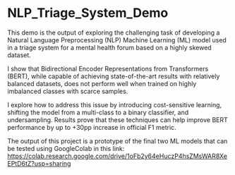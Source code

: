 # NLP_Triage_System_Demo

This demo is the output of exploring the challenging task of developing a Natural Language Preprocessing (NLP) Machine Learning (ML) model used in a triage system for a mental health forum based on a highly skewed dataset. 

I show that Bidirectional Encoder Representations from Transformers (BERT), while capable of achieving state-of-the-art results with relatively balanced datasets, does not perform well when trained on highly imbalanced classes with scarce samples. 

I explore how to address this issue by introducing cost-sensitive learning, shifting the model from a multi-class to a binary classifier, and undersampling. Results prove that these techniques can help improve BERT performance by up to +30pp increase in official F1 metric. 

The output of this project is a prototype of the final two ML models that can be tested using GoogleColab in this link: https://colab.research.google.com/drive/1oFb2y64eHuczP4hsZMsWAR8XeEPtD6tZ?usp=sharing

